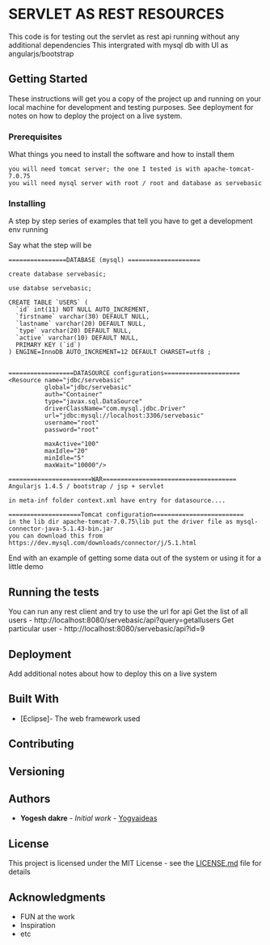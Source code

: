 # SERVLET AS REST RESOURCES

This code is for testing out the servlet as rest api running without any additional dependencies
This intergrated with mysql db
with UI as angularjs/bootstrap

## Getting Started

These instructions will get you a copy of the project up and running on your local machine for development and testing purposes. See deployment for notes on how to deploy the project on a live system.

### Prerequisites

What things you need to install the software and how to install them

```
you will need tomcat server; the one I tested is with apache-tomcat-7.0.75
you will need mysql server with root / root and database as servebasic

```

### Installing

A step by step series of examples that tell you have to get a development env running

Say what the step will be

```
================DATABASE (mysql) ====================

create database servebasic;

use databse servebasic;

CREATE TABLE `USERS` (
  `id` int(11) NOT NULL AUTO_INCREMENT,
  `firstname` varchar(30) DEFAULT NULL,
  `lastname` varchar(20) DEFAULT NULL,
  `type` varchar(20) DEFAULT NULL,
  `active` varchar(10) DEFAULT NULL,
  PRIMARY KEY (`id`)
) ENGINE=InnoDB AUTO_INCREMENT=12 DEFAULT CHARSET=utf8 ;


==================DATASOURCE configurations=====================
<Resource name="jdbc/servebasic" 
		  global="jdbc/servebasic" 
		  auth="Container" 
		  type="javax.sql.DataSource" 
		  driverClassName="com.mysql.jdbc.Driver" 
		  url="jdbc:mysql://localhost:3306/servebasic" 
		  username="root" 
		  password="root" 
		  
		  maxActive="100" 
		  maxIdle="20" 
		  minIdle="5" 
		  maxWait="10000"/>

=======================WAR=====================================
Angularjs 1.4.5 / bootstrap / jsp + servlet 

in meta-inf folder context.xml have entry for datasource....

====================Tomcat configuration=========================
in the lib dir apache-tomcat-7.0.75\lib put the driver file as mysql-connector-java-5.1.43-bin.jar
you can download this from  https://dev.mysql.com/downloads/connector/j/5.1.html

```

End with an example of getting some data out of the system or using it for a little demo

## Running the tests

You can run any rest client and try to use the url for api
Get the list of all users   -   http://localhost:8080/servebasic/api?query=getallusers
Get particular user  - http://localhost:8080/servebasic/api?id=9

## Deployment

Add additional notes about how to deploy this on a live system

## Built With

* [Eclipse]- The web framework used


## Contributing


## Versioning


## Authors

* **Yogesh dakre** - *Initial work* - [Yogyaideas](http://slcdaffodils.github.io/daffo)



## License

This project is licensed under the MIT License - see the [LICENSE.md](LICENSE.md) file for details

## Acknowledgments

* FUN at the work
* Inspiration
* etc
